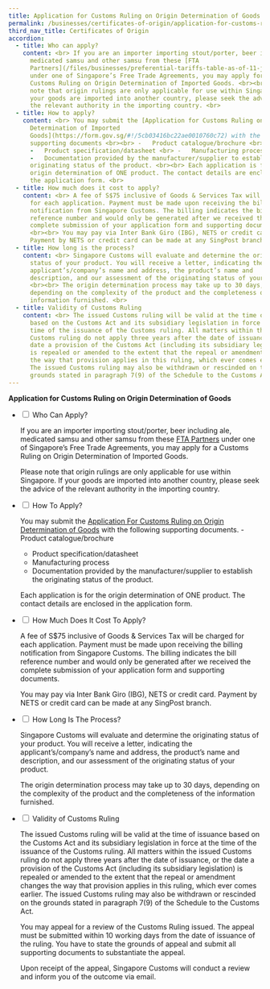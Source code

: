 ```yaml
---
title: Application for Customs Ruling on Origin Determination of Goods
permalink: /businesses/certificates-of-origin/application-for-customs-ruling-on-origin-determination-of-goods
third_nav_title: Certificates of Origin
accordion:
  - title: Who can apply?
    content: <br> If you are an importer importing stout/porter, beer including ale,
      medicated samsu and other samsu from these [FTA
      Partners](/files/businesses/preferential-tariffs-table-as-of-11-jun-2019.pdf)
      under one of Singapore’s Free Trade Agreements, you may apply for a
      Customs Ruling on Origin Determination of Imported Goods. <br><br> Please
      note that origin rulings are only applicable for use within Singapore. If
      your goods are imported into another country, please seek the advice of
      the relevant authority in the importing country. <br>
  - title: How to apply?
    content: <br> You may submit the [Application for Customs Ruling on Origin
      Determination of Imported
      Goods](https://form.gov.sg/#!/5cb03416bc22ae0010760c72) with the following
      supporting documents <br><br> -   Product catalogue/brochure <br>
      -   Product specification/datasheet <br> -   Manufacturing process <br>
      -   Documentation provided by the manufacturer/supplier to establish the
      originating status of the product. <br><br> Each application is for the
      origin determination of ONE product. The contact details are enclosed in
      the application form. <br>
  - title: How much does it cost to apply?
    content: <br> A fee of S$75 inclusive of Goods & Services Tax will be charged
      for each application. Payment must be made upon receiving the billing
      notification from Singapore Customs. The billing indicates the bill
      reference number and would only be generated after we received the
      complete submission of your application form and supporting documents.
      <br><br> You may pay via Inter Bank Giro (IBG), NETS or credit card.
      Payment by NETS or credit card can be made at any SingPost branch.  <br>
  - title: How long is the process?
    content: <br> Singapore Customs will evaluate and determine the originating
      status of your product. You will receive a letter, indicating the
      applicant’s/company’s name and address, the product’s name and
      description, and our assessment of the originating status of your product.
      <br><br> The origin determination process may take up to 30 days,
      depending on the complexity of the product and the completeness of the
      information furnished. <br>
  - title: Validity of Customs Ruling
    content: <br> The issued Customs ruling will be valid at the time of issuance
      based on the Customs Act and its subsidiary legislation in force at the
      time of the issuance of the Customs ruling. All matters within the issued
      Customs ruling do not apply three years after the date of issuance, or the
      date a provision of the Customs Act (including its subsidiary legislation)
      is repealed or amended to the extent that the repeal or amendment changes
      the way that provision applies in this ruling, which ever comes earlier.
      The issued Customs ruling may also be withdrawn or rescinded on the
      grounds stated in paragraph 7(9) of the Schedule to the Customs Act.
---
```

**Application for Customs Ruling on Origin Determination of Goods**

<ul class="jekyllcodex_accordion">
  <li>
    <input type="checkbox" id="accordion1">
    <label for="accordion1">Who Can Apply?</label>
    <div>
			<p>If you are an importer importing stout/porter, beer including ale, medicated samsu and other samsu from these <a href="/files/businesses/Preferential Tariffs Table_as of 5 January 2021.pdf" target="new"> FTA Partners</a> under one of Singapore’s Free Trade Agreements, you may apply for a Customs Ruling on Origin Determination of Imported Goods.

Please note that origin rulings are only applicable for use within Singapore. If your goods are imported into another country, please seek the advice of the relevant authority in the importing country.</p>
    </div>
	</li>
	<li>
    <input type="checkbox" id="accordion2">
    <label for="accordion2">How To Apply?</label>
    <div>
			<p>You may submit the <a href="https://form.gov.sg/#!/5cb03416bc22ae0010760c72" target="new">Application For Customs Ruling on Origin Determination of Goods</a> with the following supporting documents.
				- Product catalogue/brochure
- Product specification/datasheet
- Manufacturing process
- Documentation provided by the manufacturer/supplier to establish the originating status of the product.

Each application is for the origin determination of ONE product. The contact details are enclosed in the application form.</P> 
    </div>
	</li>
	<li>
    <input type="checkbox" id="accordion3">
    <label for="accordion3">How Much Does It Cost To Apply?</label>
    <div>
			<p> A fee of S$75 inclusive of Goods & Services Tax will be charged for each application. Payment must be made upon receiving the billing notification from Singapore Customs. The billing indicates the bill reference number and would only be generated after we received the complete submission of your application form and supporting documents.

You may pay via Inter Bank Giro (IBG), NETS or credit card. Payment by NETS or credit card can be made at any SingPost branch.</p>
    </div>
	</li>
	<li>
    <input type="checkbox" id="accordion4">
    <label for="accordion4">How Long Is The Process?</label>
    <div>
			<p> Singapore Customs will evaluate and determine the originating status of your product. You will receive a letter, indicating the applicant’s/company’s name and address, the product’s name and description, and our assessment of the originating status of your product.

The origin determination process may take up to 30 days, depending on the complexity of the product and the completeness of the information furnished.</p>
    </div>
	</li>
	<li>
    <input type="checkbox" id="accordion5">
    <label for="accordion5">Validity of Customs Ruling</label>
    <div>
			<p> The issued Customs ruling will be valid at the time of issuance based on the Customs Act and its subsidiary legislation in force at the time of the issuance of the Customs ruling. All matters within the issued Customs ruling do not apply three years after the date of issuance, or the date a provision of the Customs Act (including its subsidiary legislation) is repealed or amended to the extent that the repeal or amendment changes the way that provision applies in this ruling, which ever comes earlier. The issued Customs ruling may also be withdrawn or rescinded on the grounds stated in paragraph 7(9) of the Schedule to the Customs Act.

You may appeal for a review of the Customs Ruling issued. The appeal must be submitted within 10 working days from the date of issuance of the ruling. You have to state the grounds of appeal and submit all supporting documents to substantiate the appeal.

Upon receipt of the appeal, Singapore Customs will conduct a review and inform you of the outcome via email.</P>
    </div>
	</li>